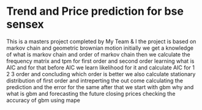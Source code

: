 # Trend and Price prediction for bse sensex
This is a masters project completed by My Team & I
the project is based on markov chain and geometric brownian motion 
initially we get a knowledge of what is markov chain and order of markov chain 
then we calculate the frequency matrix and tpm for first order and second order
learning what is AIC and for that before AIC we learn likelihood for it and calculate AIC for 1 2 3 order and concluding which order is better
we also calculate stationary distribution of first order and intreperting the out come 
calculating the prediction and the error for the same 
after that we start with gbm 
why and what is gbm 
and forecasting the future closing prices 
checking the accuracy of gbm using mape 
